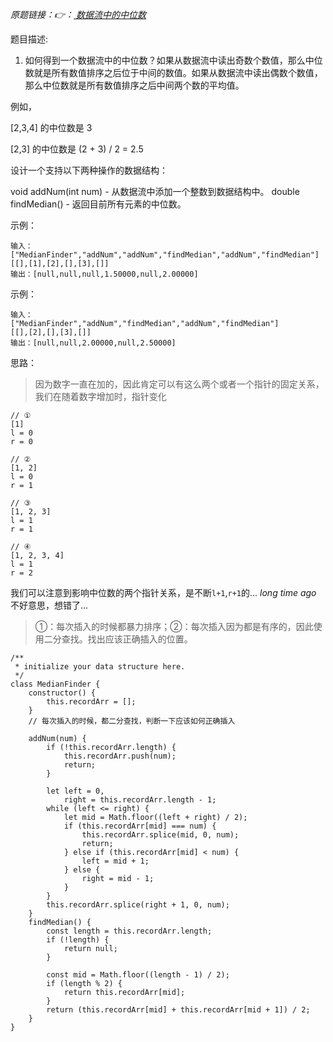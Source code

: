 *原题链接：👉：[ 数据流中的中位数](https://leetcode-cn.com/problems/shu-ju-liu-zhong-de-zhong-wei-shu-lcof/)*

题目描述:

1. 如何得到一个数据流中的中位数？如果从数据流中读出奇数个数值，那么中位数就是所有数值排序之后位于中间的数值。如果从数据流中读出偶数个数值，那么中位数就是所有数值排序之后中间两个数的平均值。

例如，

[2,3,4] 的中位数是 3

[2,3] 的中位数是 (2 + 3) / 2 = 2.5

设计一个支持以下两种操作的数据结构：

void addNum(int num) - 从数据流中添加一个整数到数据结构中。
double findMedian() - 返回目前所有元素的中位数。

示例：
```
输入：
["MedianFinder","addNum","addNum","findMedian","addNum","findMedian"]
[[],[1],[2],[],[3],[]]
输出：[null,null,null,1.50000,null,2.00000]
```

示例：
```
输入：
["MedianFinder","addNum","findMedian","addNum","findMedian"]
[[],[2],[],[3],[]]
输出：[null,null,2.00000,null,2.50000]

```

思路：
> 因为数字一直在加的，因此肯定可以有这么两个或者一个指针的固定关系，我们在随着数字增加时，指针变化

```
// ①
[1]
l = 0
r = 0

// ②
[1, 2]
l = 0
r = 1

// ③
[1, 2, 3]
l = 1
r = 1

// ④
[1, 2, 3, 4]
l = 1
r = 2
```

我们可以注意到影响中位数的两个指针关系，是不断`l+1`,`r+1`的...
*long time ago*
不好意思，想错了...


> ①：每次插入的时候都暴力排序；②：每次插入因为都是有序的，因此使用二分查找。找出应该正确插入的位置。
```
/**
 * initialize your data structure here.
 */
class MedianFinder {
    constructor() {
        this.recordArr = [];
    }
    // 每次插入的时候，都二分查找，判断一下应该如何正确插入

    addNum(num) {
        if (!this.recordArr.length) {
            this.recordArr.push(num);
            return;
        }

        let left = 0,
            right = this.recordArr.length - 1;
        while (left <= right) {
            let mid = Math.floor((left + right) / 2);
            if (this.recordArr[mid] === num) {
                this.recordArr.splice(mid, 0, num);
                return;
            } else if (this.recordArr[mid] < num) {
                left = mid + 1;
            } else {
                right = mid - 1;
            }
        }
        this.recordArr.splice(right + 1, 0, num);
    }
    findMedian() {
        const length = this.recordArr.length;
        if (!length) {
            return null;
        }

        const mid = Math.floor((length - 1) / 2);
        if (length % 2) {
            return this.recordArr[mid];
        }
        return (this.recordArr[mid] + this.recordArr[mid + 1]) / 2;
    }
}
```